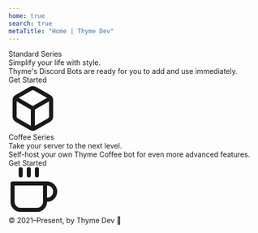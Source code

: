 ```yaml
---
home: true
search: true
metaTitle: "Home | Thyme Dev"
---
```


<div class="px-4 py-12 sm:px-6 sm:py-16 grid grid-cols-1 md:grid-cols-2 bg-gray-200">
  <div class="w-full pt-4 md:pt-8 text-center">
    <span class="ml-2 px-3 py-1 text-sm font-bold bg-green-600 text-white rounded-lg">Standard Series</span>
    <div class="text-3xl font-bold pt-4">Simplify your life with style.</div>
    <div class="text-lg pt-2 px-2 mx-auto lg:w-1/2">Thyme's Discord Bots are ready for you to add and use immediately.</div>
    <div class="py-6 px-8 lg:w-1/4 mx-auto">
      <router-link to="/invite">
        <div class="bg-green-600 text-gray-200 px-4 py-2 transition hover:bg-green-700 shadow-sm hover:shadow rounded-lg cursor-pointer font-semibold select-none">Get Started</div>
      </router-link>
    </div>
  </div>
  <div class="order-first py-8 flex justify-center align-center items-center scale-150">
    <svg xmlns="http://www.w3.org/2000/svg" width="96" height="96" viewBox="0 0 24 24" fill="none" stroke="currentColor" stroke-width="2" stroke-linecap="round" stroke-linejoin="round" class="feather feather-box"><path d="M21 16V8a2 2 0 0 0-1-1.73l-7-4a2 2 0 0 0-2 0l-7 4A2 2 0 0 0 3 8v8a2 2 0 0 0 1 1.73l7 4a2 2 0 0 0 2 0l7-4A2 2 0 0 0 21 16z"></path><polyline points="3.27 6.96 12 12.01 20.73 6.96"></polyline><line x1="12" y1="22.08" x2="12" y2="12"></line></svg>
  </div>
</div>

<div class="px-4 py-12 sm:px-6 sm:py-16 grid grid-cols-1 md:grid-cols-2 bg-gray-700 text-white">
  <div class="w-full pt-4 md:pt-8 text-center">
    <span class="ml-2 px-3 py-1 text-sm font-bold bg-blue-600 text-white rounded-lg">Coffee Series</span>
    <div class="text-3xl font-bold pt-4">Take your server to the next level.</div>
    <div class="text-lg pt-2 px-2 mx-auto lg:w-1/2">Self-host your own Thyme Coffee bot for even more advanced features.</div>
    <div class="py-6 px-8 lg:w-1/4 mx-auto">
      <router-link to="/coffee">
        <div class="bg-blue-600 text-gray-200 px-4 py-2 transition hover:bg-blue-500 shadow-sm hover:shadow rounded-lg cursor-pointer font-semibold select-none">Get Started</div>
      </router-link>
    </div>
  </div>
  <div class="order-first md:order-last py-8 flex justify-center align-center items-center scale-150">
    <svg xmlns="http://www.w3.org/2000/svg" width="96" height="96" viewBox="0 0 24 24" fill="none" stroke="currentColor" stroke-width="2" stroke-linecap="round" stroke-linejoin="round" class="feather feather-coffee"><path d="M18 8h1a4 4 0 0 1 0 8h-1"></path><path d="M2 8h16v9a4 4 0 0 1-4 4H6a4 4 0 0 1-4-4V8z"></path><line x1="6" y1="1" x2="6" y2="4"></line><line x1="10" y1="1" x2="10" y2="4"></line><line x1="14" y1="1" x2="14" y2="4"></line></svg>
  </div>
</div>

<div class="px-4 py-12 md:py-8 bg-gray-800 text-gray-400 text-center">
  <div class="py-2 -mb-4">&copy; 2021–Present, by Thyme Dev 💝</div>
  <FooterBar propAll="text-center" propBg="bg-gray-800" propText="text-gray-600" />
</div>
